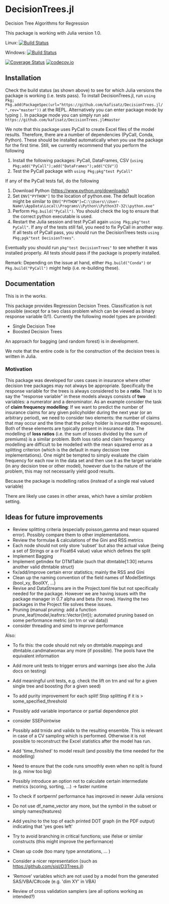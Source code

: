 # DecisionTrees.jl
Decision Tree Algorithms for Regression

This package is working with Julia version 1.0.

Linux: [![Build Status](https://travis-ci.org/kafisatz/DecisionTrees.jl.svg?branch=master)](https://travis-ci.org/kafisatz/DecisionTrees.jl)

Windows: [![Build Status](https://ci.appveyor.com/api/projects/status/github/kafisatz/DecisionTrees.jl?branch=master&svg=true)](https://ci.appveyor.com/project/kafisatz/DecisionTrees-jl/branch/master)

[![Coverage Status](https://coveralls.io/repos/kafisatz/DecisionTrees.jl/badge.svg?branch=master)](https://coveralls.io/r/kafisatz/DecisionTrees.jl?branch=master)
[![codecov.io](http://codecov.io/github/kafisatz/DecisionTrees.jl/coverage.svg?branch=master)](http://codecov.io/github/kafisatz/DecisionTrees.jl?branch=master)


## Installation

Check the build status (as shown above) to see for which Julia versions the package is working (i.e. tests pass).
To install DecisionTrees.jl, run
```using Pkg; Pkg.add(PackageSpec(url="https://github.com/kafisatz/DecisionTrees.jl/",rev="master"))``` 
at the REPL. Alternatively you can enter package mode by typing `]`. In package mode you can simply run 
```add https://github.com/kafisatz/DecisionTrees.jl#master```

We note that this package uses PyCall to create Excel files of the model results. Therefore, there are a number of dependencies (PyCall, Conda, Python). These should be installed automatically when you use the package for the first time. 
Still, we currently recommend that you perform the following
1. Install the following packages: PyCall, DataFrames, CSV (`using Pkg;add("PyCall");add("DataFrames");add("CSV")`)
2. Test the PyCall package with `using Pkg;pkg"test PyCall"`

If any of the PyCall tests fail, do the following
1. Download Python (https://www.python.org/downloads/)
2. Set `ENV["PYTHON"]` to the location of python.exe. The default location might be similar to `ENV["PYTHON"]=C:\\Users\\User-Name\\AppData\Local\\Programs\\Python\\Python37-32\\python.exe"`
3. Perform `Pkg.build("PyCall")`. You should check the log to ensure that the correct python executable is used.
4. Restart the Julia session and test PyCall again `using Pkg;pkg"test PyCall"`. If any of the tests still fail, you need to fix PyCall in another way. If all tests of PyCall pass, you should run the DecisionTrees tests `using Pkg;pgk"test DecisionTrees"`.

Eventually you should run `pkg"test DecisionTrees"` to see whether it was installed properly. All tests should pass if the package is properly installed.

Remark: Depending on the issue at hand, either `Pkg.build("Conda")` or `Pkg.build("PyCall")` might help (i.e. re-building these).

## Documentation

This is in the works.

This package provides Regression Decision Trees. Classification is not possible (except for a two class problem which can be viewed as binary response variable 0/1).
Currently the following model types are provided:
* Single Decision Tree
* Boosted Decision Trees

An approach for bagging (and random forest) is in development.

We note that the entire code is for the construction of the decision trees is written in Julia.

### Motivation
This package was developed for uses cases in insurance where other decision tree packages may not always be appropriate. Specifically the response variable for the trees is always considered to be a **ratio**. That is to say the "response variable" in these models always consists of **two** variables: a numerator and a denominator. As an example consider the task of **claim frequency modelling**: If we want to predict the number of insurance claims for any given policyholder during the next year (or an arbitrary period), we need to consider two elements: the number of claims that may occur and the time that the policy holder is insured (the exposure). Both of these elements are typically present in insurance data. The modelling of **loss ratios** (i.e. the sum of losses divided by the sum of premiums) is a similar problem. Both loss ratio and claim frequency modelling are difficult to be modelled with the mean squared error as a splitting criterion (which is the default in many decision tree implementations). One might be tempted to simply evaluate the claim frequency for each row in the data set and then use it as the target variable (in any decision tree or other model), however due to the nature of the problem, this may not necessarily yield good results. 

Because the package is modelling ratios (instead of a single real valued variable)

There are likely use cases in other areas, which have a similar problem setting.

## Ideas for future improvements

* Review splitting criteria (especially poisson,gamma and mean squared error). Possibly compare them to other implementations.
* Review the formulae & calculations of the Gini and RSS metrics
* Each node should not only store 'subset' but also the actual value (being a set of Strings or a or Float64 value) value which defines the split
* Implement Bagging
* Implement getindex for DTMTable (such that dtmtable[1:30] returns another valid dtmtable struct)
* fix/add/improve certain error statistics; mainly the RSS and Gini
* Clean up the naming convention of the field names of ModelSettings (bool_xy, BoolXY, ...)
* Revise and DataStreams are in the Project.toml file but not specifically needed for the package. However we are having issues with the package manager in 0.7 alpha and beta (for now). Having the two packages in the Project file solves these issues.
* Pruning (manual pruning: add a function prune_leaf(model,leafnrs::Vector{Int}); automated pruning based on some performance metric (on trn or val data))
* consider threading and simd to improve performance

Also: 
* To fix this: the code should not rely on dtmtable.mappings and dtmtable.candmatwomax any more (if possible). The pools have the equivalent information
* Add more unit tests to trigger errors and warnings (see also the Julia docs on testing)
* Add meaningful unit tests, e.g. check the lift on trn and val for a given single tree and boosting (for a given seed)
* To add purity improvement for each split! Stop splitting if it is > some_specified_threshold
* Possibly add variable importance or partial dependence plot
* consider SSEPointwise

* Possibly add trnidx and validx to the resulting ensemble. This is relevant in case of a CV sampling which is performed. Otherwise it is not possible to reconstruct the Excel statistics after the model has run.
* Add 'time_finished' to model result (and possibly the time needed for the modelling)
* Need to ensure that the code runs smoothly even when no split is found (e.g. minw too big)
* Possibly introduce an option not to calculate certain intermediate metrics (scoring, sorting, ...) -> faster runtime
* To check if sortperm! performance has improved in newer Julia versions
* Do not use df_name_vector any more, but the symbol in the subset or simply names(features)
* Add yes/no to the top of each printed DOT graph (in the PDF output) indicating that 'yes goes left'
* Try to avoid branching in critical functions; use ifelse or similar constructs (this might improve the performance)
* Clean up code (too many type annotations, ... )
* Consider a nicer representation (such as https://github.com/sisl/D3Trees.jl)
* 'Remove' variables which are not used by a model from the generated SAS/VBA/C#code (e.g. 'dim XY' in VBA)
* Review of cross validation samplers (are all options working as intended?)
